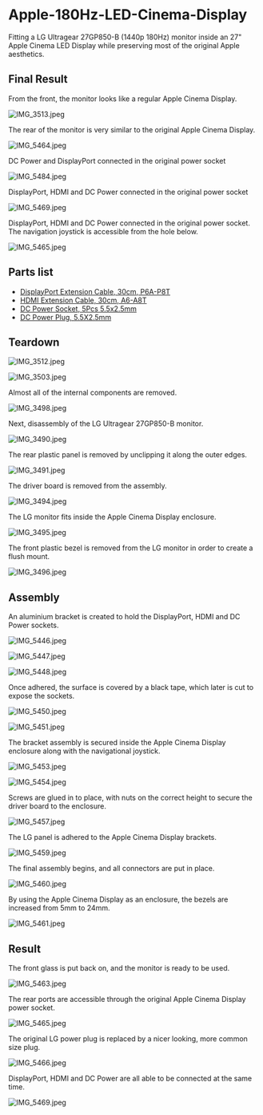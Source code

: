 # Apple-180Hz-LED-Cinema-Display
Fitting a LG Ultragear 27GP850-B (1440p 180Hz) monitor inside an 27" Apple Cinema LED Display while preserving most of the original Apple aesthetics.

## Final Result

From the front, the monitor looks like a regular Apple Cinema Display.

![IMG_3513.jpeg](images/IMG_3513.jpeg)

The rear of the monitor is very similar to the original Apple Cinema Display.

![IMG_5464.jpeg](images/IMG_5464.jpeg)

DC Power and DisplayPort connected in the original power socket

![IMG_5484.jpeg](images/IMG_5484.jpeg)

DisplayPort, HDMI and DC Power connected in the original power socket

![IMG_5469.jpeg](images/IMG_5469.jpeg)

DisplayPort, HDMI and DC Power connected in the original power socket. The navigation joystick is accessible from the hole below.

![IMG_5465.jpeg](images/IMG_5465.jpeg)

## Parts list

- [DisplayPort Extension Cable, 30cm, P6A-P8T](https://www.aliexpress.com/item/1005003233768741.html)
- [HDMI Extension Cable, 30cm, A6-A8T](https://www.aliexpress.com/item/1005004904129695.html)
- [DC Power Socket, 5Pcs 5.5x2.5mm](https://www.aliexpress.com/item/4000559875991.html)
- [DC Power Plug, 5.5X2.5mm](https://www.aliexpress.com/item/1005006403577762.html)


## Teardown

![IMG_3512.jpeg](images/IMG_3512.jpeg)

![IMG_3503.jpeg](images/IMG_3503.jpeg)

Almost all of the internal components are removed.

![IMG_3498.jpeg](images/IMG_3498.jpeg)

Next, disassembly of the LG Ultragear 27GP850-B monitor.

![IMG_3490.jpeg](images/IMG_3490.jpeg)

The rear plastic panel is removed by unclipping it along the outer edges.

![IMG_3491.jpeg](images/IMG_3491.jpeg)

The driver board is removed from the assembly.

![IMG_3494.jpeg](images/IMG_3494.jpeg)

The LG monitor fits inside the Apple Cinema Display enclosure.

![IMG_3495.jpeg](images/IMG_3495.jpeg)

The front plastic bezel is removed from the LG monitor in order to create a flush mount.

![IMG_3496.jpeg](images/IMG_3496.jpeg)

## Assembly

An aluminium bracket is created to hold the DisplayPort, HDMI and DC Power sockets.

![IMG_5446.jpeg](images/IMG_5446.jpeg)

![IMG_5447.jpeg](images/IMG_5447.jpeg)

![IMG_5448.jpeg](images/IMG_5448.jpeg)

Once adhered, the surface is covered by a black tape, which later is cut to expose the sockets.

![IMG_5450.jpeg](images/IMG_5450.jpeg)

![IMG_5451.jpeg](images/IMG_5451.jpeg)

The bracket assembly is secured inside the Apple Cinema Display enclosure along with the navigational joystick.

![IMG_5453.jpeg](images/IMG_5453.jpeg)

![IMG_5454.jpeg](images/IMG_5454.jpeg)

Screws are glued in to place, with nuts on the correct height to secure the driver board to the enclosure.

![IMG_5457.jpeg](images/IMG_5457.jpeg)

The LG panel is adhered to the Apple Cinema Display brackets.

![IMG_5459.jpeg](images/IMG_5459.jpeg)

The final assembly begins, and all connectors are put in place.

![IMG_5460.jpeg](images/IMG_5460.jpeg)

By using the Apple Cinema Display as an enclosure, the bezels are increased from 5mm to 24mm.

![IMG_5461.jpeg](images/IMG_5461.jpeg)

## Result

The front glass is put back on, and the monitor is ready to be used.

![IMG_5463.jpeg](images/IMG_5463.jpeg)

The rear ports are accessible through the original Apple Cinema Display power socket.

![IMG_5465.jpeg](images/IMG_5465.jpeg)

The original LG power plug is replaced by a nicer looking, more common size plug.

![IMG_5466.jpeg](images/IMG_5466.jpeg)

DisplayPort, HDMI and DC Power are all able to be connected at the same time.

![IMG_5469.jpeg](images/IMG_5469.jpeg)
